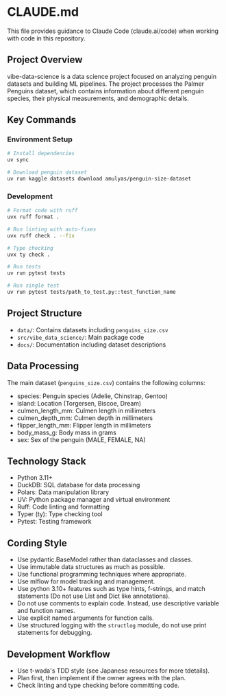 # CLAUDE.md

This file provides guidance to Claude Code (claude.ai/code) when working with code in this repository.

## Project Overview

vibe-data-science is a data science project focused on analyzing penguin datasets and building ML pipelines. The project processes the Palmer Penguins dataset, which contains information about different penguin species, their physical measurements, and demographic details.

## Key Commands

### Environment Setup

```bash
# Install dependencies
uv sync

# Download penguin dataset
uv run kaggle datasets download amulyas/penguin-size-dataset
```

### Development

```bash
# Format code with ruff
uvx ruff format .

# Run linting with auto-fixes
uvx ruff check . --fix

# Type checking
uvx ty check .

# Run tests
uv run pytest tests

# Run single test
uv run pytest tests/path_to_test.py::test_function_name
```

## Project Structure

- `data/`: Contains datasets including `penguins_size.csv`
- `src/vibe_data_science/`: Main package code
- `docs/`: Documentation including dataset descriptions

## Data Processing

The main dataset (`penguins_size.csv`) contains the following columns:
- species: Penguin species (Adelie, Chinstrap, Gentoo)
- island: Location (Torgersen, Biscoe, Dream)
- culmen_length_mm: Culmen length in millimeters
- culmen_depth_mm: Culmen depth in millimeters
- flipper_length_mm: Flipper length in millimeters
- body_mass_g: Body mass in grams
- sex: Sex of the penguin (MALE, FEMALE, NA)

## Technology Stack

- Python 3.11+
- DuckDB: SQL database for data processing
- Polars: Data manipulation library
- UV: Python package manager and virtual environment
- Ruff: Code linting and formatting
- Typer (ty): Type checking tool
- Pytest: Testing framework

## Cording Style

* Use pydantic.BaseModel rather than dataclasses and classes.
* Use immutable data structures as much as possible.
* Use functional programming techniques where appropriate.
* Use mlflow for model tracking and management.
* Use python 3.10+ features such as type hints, f-strings, and match statements (Do not use List and Dict like annotations).
* Do not use comments to explain code. Instead, use descriptive variable and function names.
* Use explicit named arguments for function calls.
* Use structured logging with the `structlog` module, do not use print statements for debugging.

## Development Workflow

* Use t-wada's TDD style (see Japanese resources for more tdetails).
* Plan first, then implement if the owner agrees with the plan.
* Check linting and type checking before committing code.
